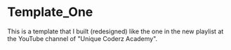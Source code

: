 # Template_One
This is a template that I built (redesigned) like the one in the new playlist at the YouTube channel of "Unique Coderz Academy".
